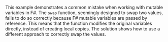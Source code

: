 This example demonstrates a common mistake when working with mutable variables in F#.  The `swap` function, seemingly designed to swap two values, fails to do so correctly because F# mutable variables are passed by reference. This means that the function modifies the original variables directly, instead of creating local copies. The solution shows how to use a different approach to correctly swap the values.